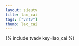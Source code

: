 ```yaml
--- 
layout: sieutv
title: lao_cai
tags: ["vntv"]
thumb: lao_cai
---
```

{% include tvadv key=lao_cai %}
